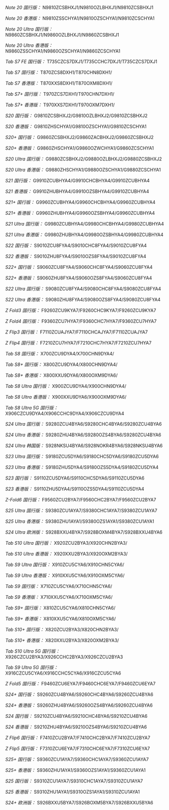 *Note 20 国行版：*
N9810ZCSBHXJ1/N9810OZLBHXJ1/N9810ZCSBHXJ1

*Note 20 香港版：*
N9810ZSSCHYA1/N9810OZSCHYA1/N9810ZCSCHYA1

*Note 20 Ultra 国行版：*
N9860ZCSBHXJ1/N9860OZLBHXJ1/N9860ZCSBHXJ1

*Note 20 Ultra 香港版：*
N9860ZSSCHYA1/N9860OZSCHYA1/N9860ZCSCHYA1

*Tab S7 FE 国行版：*
T735CZCS7DXJ1/T735CCHC7DXJ1/T735CZCS7DXJ1

*Tab S7 国行版：*
T870ZCS8DXH1/T870CHN8DXH1/

*Tab S7 香港版：*
T870XXS8DXH1/T870OXM8DXH1/

*Tab S7+ 国行版：*
T970ZCS7DXH1/T970CHN7DXH1/

*Tab S7+ 香港版：*
T970XXS7DXH1/T970OXM7DXH1/

*S20 国行版：*
G9810ZCSBHXJ2/G9810OZLBHXJ2/G9810ZCSBHXJ2

*S20 香港版：*
G9810ZHSCHYA1/G9810OZSCHYA1/G9810ZCSCHYA1

*S20+ 国行版：*
G9860ZCSBHXJ2/G9860ZACBHXJ2/G9860ZCSBHXJ2

*S20+ 香港版：*
G9860ZHSCHYA1/G9860OZWCHYA1/G9860ZCSCHYA1

*S20 Ultra 国行版：*
G9880ZCSBHXJ2/G9880OZLBHXJ2/G9880ZCSBHXJ2

*S20 Ultra 香港版：*
G9880ZHSCHYA1/G9880OZSCHYA1/G9880ZCSCHYA1

*S21 国行版：*
G9910ZCUBHYA4/G9910CHCBHYA4/G9910ZCUBHYA4

*S21 香港版：*
G9910ZHUBHYA4/G9910OZSBHYA4/G9910ZCUBHYA4

*S21+ 国行版：*
G9960ZCUBHYA4/G9960CHCBHYA4/G9960ZCUBHYA4

*S21+ 香港版：*
G9960ZHUBHYA4/G9960OZSBHYA4/G9960ZCUBHYA4

*S21 Ultra 国行版：*
G9980ZCUBHYA4/G9980CHCBHYA4/G9980ZCUBHYA4

*S21 Ultra 香港版：*
G9980ZHUBHYA4/G9980OZSBHYA4/G9980ZCUBHYA4

*S22 国行版：*
S9010ZCU8FYA4/S9010CHC8FYA4/S9010ZCU8FYA4

*S22 香港版：*
S9010ZHU8FYA4/S9010OZS8FYA4/S9010ZCU8FYA4

*S22+ 国行版：*
S9060ZCU8FYA4/S9060CHC8FYA4/S9060ZCU8FYA4

*S22+ 香港版：*
S9060ZHU8FYA4/S9060OZS8FYA4/S9060ZCU8FYA4

*S22 Ultra 国行版：*
S9080ZCU8FYA4/S9080CHC8FYA4/S9080ZCU8FYA4

*S22 Ultra 香港版：*
S9080ZHU8FYA4/S9080OZS8FYA4/S9080ZCU8FYA4

*Z Fold3 国行版：*
F9260ZCU9KYA7/F9260CHC9KYA7/F9260ZCU9KYA7

*Z Fold4 国行版：*
F9360ZCU7HYA7/F9360CHC7HYA7/F9360ZCU7HYA7

*Z Flip3 国行版：*
F7110ZCUAJYA7/F7110CHCAJYA7/F7110ZCUAJYA7

*Z Flip4 国行版：*
F7210ZCU7HYA7/F7210CHC7HYA7/F7210ZCU7HYA7

*Tab S8 国行版：*
X700ZCU9DYA4/X700CHN9DYA4/

*Tab S8+ 国行版：*
X800ZCU9DYA4/X800CHN9DYA4/

*Tab S8+ 香港版：*
X800XXU9DYA6/X800OXM9DYA6/

*Tab S8 Ultra 国行版：*
X900ZCU9DYA4/X900CHN9DYA4/

*Tab S8 Ultra 香港版：*
X900XXU9DYA6/X900OXM9DYA6/

*Tab S8 Ultra 5G 国行版：*
X906CZCU9DYA4/X906CCHC9DYA4/X906CZCU9DYA4

*S24 Ultra 国行版：*
S9280ZCU4BYA6/S9280CHC4BYA6/S9280ZCU4BYA6

*S24 Ultra 香港版：*
S9280ZHU4BYA6/S9280OZS4BYA6/S9280ZCU4BYA6

*S24 Ultra 韩国版：*
S928NKSU4BYA6/S928NOKR4BYA6/S928NKSU4BYA6

*S23 Ultra 国行版：*
S9180ZCU5DYA6/S9180CHC5DYA6/S9180ZCU5DYA6

*S23 Ultra 香港版：*
S9180ZHU5DYA4/S9180OZS5DYA4/S9180ZCU5DYA4

*S23 国行版：*
S9110ZCU5DYA6/S9110CHC5DYA6/S9110ZCU5DYA6

*S23 香港版：*
S9110ZHU5DYA4/S9110OZS5DYA4/S9110ZCU5DYA4

*Z-Fold6 国行版：*
F9560ZCU2BYA7/F9560CHC2BYA7/F9560ZCU2BYA7

*S25 Ultra 国行版：*
S9380ZCU1AYA7/S9380CHC1AYA7/S9380ZCU1AYA7

*S25 Ultra 香港版：*
S9380ZHU1AYA1/S9380OZS1AYA1/S9380ZCU1AYA1

*S24 Ultra 欧洲版：*
S928BXXU4BYA7/S928BOXM4BYA7/S928BXXU4BYA6

*Tab S10 Ultra 国行版：*
X920ZCU2BYA3/X920CHN2BYA3/

*Tab S10 Ultra 香港版：*
X920XXU2BYA3/X920OXM2BYA3/

*Tab S9 Ultra 国行版：*
X910ZCU5CYA6/X910CHN5CYA6/

*Tab S9 Ultra 香港版：*
X910XXU5CYA6/X910OXM5CYA6/

*Tab S9  国行版：*
X710ZCU5CYA6/X710CHN5CYA6/

*Tab S9  香港版：*
X710XXU5CYA6/X710OXM5CYA6/

*Tab S9+ 国行版：*
X810ZCU5CYA6/X810CHN5CYA6/

*Tab S9+ 香港版：*
X810XXU5CYA6/X810OXM5CYA6/

*Tab S10+ 国行版：*
X820ZCU2BYA3/X820CHN2BYA3/

*Tab S10+ 香港版：*
X820XXU2BYA3/X820OXM2BYA3/

*Tab S10 Ultra 5G 国行版：*
X926CZCU2BYA3/X926CCHC2BYA3/X926CZCU2BYA3

*Tab S9 Ultra 5G 国行版：*
X916CZCU5CYA6/X916CCHC5CYA6/X916CZCU5CYA6

*Z Fold5 国行版：*
F9460ZCU6EYA7/F9460CHC6EYA7/F9460ZCU6EYA7

*S24+ 国行版：*
S9260ZCU4BYA6/S9260CHC4BYA6/S9260ZCU4BYA6

*S24+ 香港版：*
S9260ZHU4BYA6/S9260OZS4BYA6/S9260ZCU4BYA6

*S24 国行版：*
S9210ZCU4BYA6/S9210CHC4BYA6/S9210ZCU4BYA6

*S24 香港版：*
S9210ZHU4BYA6/S9210OZS4BYA6/S9210ZCU4BYA6

*Z Flip6 国行版：*
F7410ZCU2BYA7/F7410CHC2BYA7/F7410ZCU2BYA7

*Z Flip5 国行版：*
F7310ZCU6EYA7/F7310CHC6EYA7/F7310ZCU6EYA7

*S25+ 国行版：*
S9360ZCU1AYA7/S9360CHC1AYA7/S9360ZCU1AYA7

*S25+ 香港版：*
S9360ZHU1AYA1/S9360OZS1AYA1/S9360ZCU1AYA1

*S25 国行版：*
S9310ZCU1AYA7/S9310CHC1AYA7/S9310ZCU1AYA7

*S25 香港版：*
S9310ZHU1AYA1/S9310OZS1AYA1/S9310ZCU1AYA1

*S24+ 欧洲版：*
S926BXXU5BYA7/S926BOXM5BYA7/S926BXXU5BYA6

